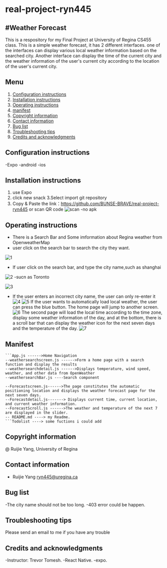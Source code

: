 # real-project-ryn445
#Weather Forecast
---

This is a respository for my Final Project at University of Regina CS455 class.
This is a simple weather forecast, it has 2 different interfaces. one of the interfaces can display various local weather information based on the searched city. Another interface can display the time of the current city and the weather information of the user's current city according to the location of the user's current city.





## Menu

1. [Configuration instructions](#Configuration-instructions)
2. [Installation instructions](#Installation-instructions)
3. [Operating instructions](#Operating-instructions)
4. [manifest](#manifest)
5. [Copyright information](#Copyright-information)
6. [Contact information](#Contact-information)
7. [Bug list](#Bug-list)
8. [Troubleshooting tips](#Troubleshooting-tips)
9. [Credits and acknowledgments](#Credits-and-acknowledgments)


## Configuration instructions
-Expo 
-android 
-ios
## Installation instructions
1. use Expo
2. click new snack 
3.Select import git repository 
4. Copy & Paste the link：https://github.com/BUNSE-BRAVE/real-project-ryn445
or
scan QR code
![scan](picture/scan.png)
-no apk
## Operating instructions
- There is a Search Bar and Some imformation about Regina weather from OpenweatherMap
- user click on the search bar to search the city they want.

![1](picture/1.jpg)

- If user click on the search bar, and type the city name,such as shanghai

![2](picture/2.jpg)
-sucn as Toronto

![3](picture/3.jpg)
- If the user enters an incorrect city name, the user can only re-enter it
![4](picture/4.jpg)
![5](picture/5.jpg)
If the user wants to automatically load local weather, the user can press the blue button. The home page will jump to another screen.
![6](picture/6.png)
The second page will load the local time according to the time zone, display some weather information of the day, and at the bottom, there is a scroll bar that can display the weather icon for the next seven days and the temperature of the day.
![7](picture/7.png)
## Manifest
```
```App.js ------>Home Navigation
--weathersearchscreen.js ------>Form a home page with a search function and display the results
--weathersearchdetail.js ------>Displays temperature, wind speed, weather, and other data from OpenWeather
--weathersearchBar.js ----Search component

--Forecastscreen.js------>The page constitutes the automatic positioning location and displays the weather forecast page for the next seven days.
--Forecastdetail.js-------> Displays current time, current location, and current weather information.
--ForecastScroll.js ------>The weather and temperature of the next 7 are displayed in the slider.
-- README.md ----> my Readme.
```Todolist ----> some fuctions i could add
```

## Copyright information
@ Ruijie Yang, University of Regina
## Contact information
- Ruijie Yang ryn445@uregina.ca
## Bug list
-The city name should not be too long.
-403 error could be happen.
## Troubleshooting tips
Please send an email to me if you have any trouble
## Credits and acknowledgments
-Instructor: Trevor Tomesh.
-React Native.
-expo.

